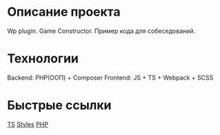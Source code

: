 # Описание проекта
Wp plugin. Game Constructor.
Пример кода для собеседований.

# Технологии
Backend:  PHP(ООП) + Composer
Frontend: JS + TS + Webpack + SCSS

# Быстрые ссылки
[TS](https://github.com/shishX86/wp-promo-games/tree/main/assets/public/js)
[Styles](https://github.com/shishX86/wp-promo-games/tree/main/assets/public/styles)
[PHP](https://github.com/shishX86/wp-promo-games/tree/main/includes)

